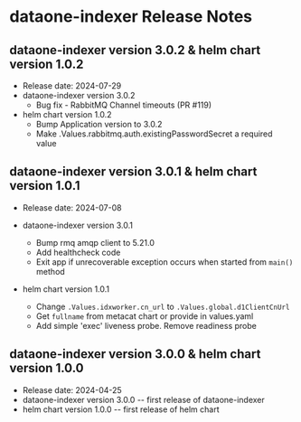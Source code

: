 # dataone-indexer Release Notes

## dataone-indexer version 3.0.2 & helm chart version 1.0.2

* Release date: 2024-07-29
* dataone-indexer version 3.0.2
  * Bug fix - RabbitMQ Channel timeouts (PR #119)
* helm chart version 1.0.2
  * Bump Application version to 3.0.2
  * Make .Values.rabbitmq.auth.existingPasswordSecret a required value

## dataone-indexer version 3.0.1 & helm chart version 1.0.1

* Release date: 2024-07-08

* dataone-indexer version 3.0.1
  * Bump rmq amqp client to 5.21.0
  * Add healthcheck code
  * Exit app if unrecoverable exception occurs when started from `main()` method
* helm chart version 1.0.1
  * Change `.Values.idxworker.cn_url` to `.Values.global.d1ClientCnUrl`
  * Get `fullname` from metacat chart or provide in values.yaml
  * Add simple 'exec' liveness probe. Remove readiness probe

## dataone-indexer version 3.0.0 & helm chart version 1.0.0

* Release date: 2024-04-25
* dataone-indexer version 3.0.0 -- first release of dataone-indexer
* helm chart version 1.0.0 -- first release of helm chart

